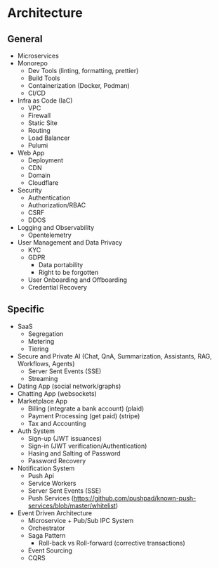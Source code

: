 # Architecture

## General
- Microservices
- Monorepo
    - Dev Tools (linting, formatting, prettier)
    - Build Tools 
    - Containerization (Docker, Podman)
    - CI/CD
- Infra as Code (IaC)
    - VPC
    - Firewall
    - Static Site
    - Routing
    - Load Balancer
    - Pulumi
- Web App
    - Deployment
    - CDN
    - Domain
    - Cloudflare
- Security
    - Authentication
    - Authorization/RBAC
    - CSRF
    - DDOS
- Logging and Observability
    - Opentelemetry
- User Management and Data Privacy
    - KYC
    - GDPR
        - Data portability
        - Right to be forgotten
    - User Onboarding and Offboarding
    - Credential Recovery
 
## Specific
- SaaS
    - Segregation
    - Metering
    - Tiering
- Secure and Private AI (Chat, QnA, Summarization, Assistants, RAG, Workflows, Agents)
    - Server Sent Events (SSE)
    - Streaming
- Dating App (social network/graphs)
- Chatting App (websockets)
- Marketplace App
    - Billing (integrate a bank account) (plaid)
    - Payment Processing (get paid) (stripe)
    - Tax and Accounting
- Auth System
    - Sign-up (JWT issuances)
    - Sign-in (JWT verification/Authentication)
    - Hasing and Salting of Password
    - Password Recovery
- Notification System
    - Push Api
    - Service Workers
    - Server Sent Events (SSE)
    - Push Services (https://github.com/pushpad/known-push-services/blob/master/whitelist)
- Event Driven Architecture
    - Microservice + Pub/Sub IPC System
    - Orchestrator
    - Saga Pattern
        - Roll-back vs Roll-forward (corrective transactions)
    - Event Sourcing
    - CQRS
